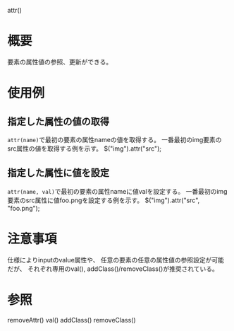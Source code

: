 attr()

# 概要
要素の属性値の参照、更新ができる。

# 使用例
## 指定した属性の値の取得
`attr(name)`で最初の要素の属性nameの値を取得する。
一番最初のimg要素のsrc属性の値を取得する例を示す。
    $("img").attr("src");
## 指定した属性に値を設定
`attr(name, val)`で最初の要素の属性nameに値valを設定する。
一番最初のimg要素のsrc属性に値foo.pngを設定する例を示す。
    $("img").attr("src", "foo.png");

# 注意事項
仕様によりinputのvalue属性や、
任意の要素の任意の属性値の参照設定が可能だが、
それぞれ専用のval(), addClass()/removeClass()が推奨されている。

# 参照
removeAttr()
val()
addClass()
removeClass()
